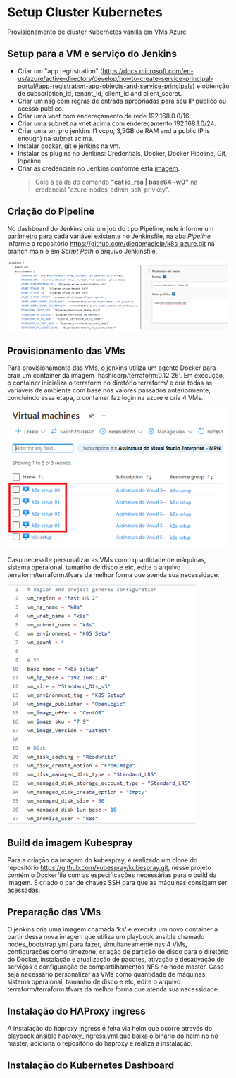 # Setup Cluster Kubernetes
Provisionamento de cluster Kubernetes vanilla em VMs Azure

## Setup para a VM e serviço do Jenkins
- Criar um "app regristration" (https://docs.microsoft.com/en-us/azure/active-directory/develop/howto-create-service-principal-portal#app-registration-app-objects-and-service-principals) e obtenção de subscription_id, tenant_id, client_id and client_secret. 
- Criar um nsg com regras de entrada apropriadas para seu IP público ou acesso público.
- Criar uma vnet com endereçamento de rede 192.168.0.0/16.
- Criar uma subnet na vnet acima com endereçamento 192.168.1.0/24.
- Criar uma vm pro jenkins (1 vcpu, 3,5GB de RAM and a public IP is enough) na subnet acima.
- Instalar docker, git e jenkins na vm.
- Instalar os plugins no Jenkins: Credentials, Docker, Docker Pipeline, Git, Pipeline
- Criar as credenciais no Jenkins conforme esta [imagem](images/Credenciais_Jenkins.png). 
  > Cole a saída do comando **"cat id_rsa | base64 -w0"** na credencial "azure_nodes_admin_ssh_privkey".

## Criação do Pipeline
No dashboard do Jenkins crie um job do tipo Pipeline, nele informe um parâmetro para cada variável existente no Jenkinsfile, na aba <i>Pipeline</i> informe o repositório https://github.com/diegomacielp/k8s-azure.git na branch main e em <i>Script Path</i> o arquivo Jenkinsfile.

<img src="https://github.com/diegomacielp/k8s-azure/blob/main/images/Variaveis.png">

## Provisionamento das VMs
Para provisionamento das VMs, o jenkins utiliza um agente Docker para crair um container da imagem 'hashicorp/terraform:0.12.26'. Em execução, o container inicializa o terraform no diretório terraform/ e cria todas as variáveis de ambiente com base nos valores passados anteriormente, concluindo essa etapa, o container faz login na azure e cria 4 VMs.

<img src="https://github.com/diegomacielp/k8s-azure/blob/main/images/VMs.png">

Caso necessite personalizar as VMs como quantidade de máquinas, sistema operaional, tamanho de disco e etc, edite o arquivo terraform/terraform.tfvars da melhor forma que atenda sua necessidade.

<img src="https://github.com/diegomacielp/k8s-azure/blob/main/images/Terraform_vms.png">

## Build da imagem Kubespray
Para a criação da imagem do kubespray, é realizado um clone do repositório https://github.com/kubespray/kubespray.git, nesse projeto contém o Dockerfile com as especificações necessárias para o build da imagem. É criado o par de chaves SSH para que as máquinas consigam ser acessadas. 

## Preparação das VMs
O jenkins cria uma imagem chamada 'ks' e executa um novo container a partir dessa nova imagem que utiliza um playbook ansible chamado nodes_bootstrap.yml para fazer, simultaneamente nas 4 VMs, configurações como timezone, criação de partição de disco para o diretório do Docker, instalação e atualização de pacotes, ativação e desativação de serviços e configuração de compartilhamentos NFS no node master.
Caso seja necessário personalizar as VMs como quantidade de máquinas, sistema operaional, tamanho de disco e etc, edite o arquivo terraform/terraform.tfvars da melhor forma que atenda sua necessidade.

## Instalação do HAProxy ingress
A instalação do haproxy ingress é feita via helm que ocorre através do playbook ansible haproxy_ingress.yml que baixa o binário do helm no nó master, adiciona o repositório do haproxy e realiza a instalação.

## Instalação do Kubernetes Dashboard
